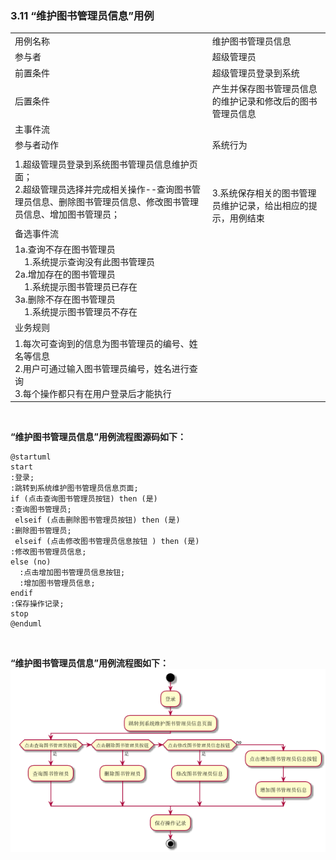 ###     3.11 “维护图书管理员信息”用例
|||
|:-------|:-------------| 
|用例名称|维护图书管理员信息|
|参与者|超级管理员|
|前置条件|超级管理员登录到系统|
|后置条件|产生并保存图书管理员信息的维护记录和修改后的图书管理员信息|
|主事件流|
|参与者动作|系统行为|
|1.超级管理员登录到系统图书管理员信息维护页面；<br>2.超级管理员选择并完成相关操作--查询图书管理员信息、删除图书管理员信息、修改图书管理员信息、增加图书管理员；|<br><br><br>3.系统保存相关的图书管理员维护记录，给出相应的提示，用例结束|
|备选事件流|
|1a.查询不存在图书管理员<br>&nbsp;&nbsp;&nbsp;&nbsp;1.系统提示查询没有此图书管理员<br>2a.增加存在的图书管理员<br>&nbsp;&nbsp;&nbsp;&nbsp;1.系统提示图书管理员已存在<br>3a.删除不存在图书管理员<br>&nbsp;&nbsp;&nbsp;&nbsp;1.系统提示图书管理员不存在<br>|
|业务规则|
|1.每次可查询到的信息为图书管理员的编号、姓名等信息<br>2.用户可通过输入图书管理员编号，姓名进行查询<br>3.每个操作都只有在用户登录后才能执行|
<br>

**“维护图书管理员信息”用例流程图源码如下：**
``` 
@startuml
start
:登录;
:跳转到系统维护图书管理员信息页面;
if (点击查询图书管理员按钮) then (是)
:查询图书管理员;
 elseif (点击删除图书管理员按钮) then (是)
:删除图书管理员;
 elseif (点击修改图书管理员信息按钮 ) then (是)
:修改图书管理员信息;
else (no)
  :点击增加图书管理员信息按钮;
  :增加图书管理员信息;
endif
:保存操作记录;
stop
@enduml
```
<br>

**“维护图书管理员信息”用例流程图如下：**
<br>
![](a_list_11.png)
